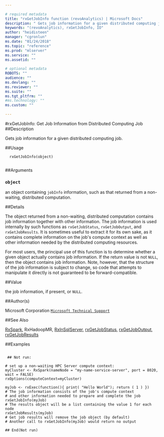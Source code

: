 ```yaml
--- 
 
# required metadata 
title: "rxGetJobInfo function (revoAnalytics) | Microsoft Docs" 
description: " Gets job information for a given distributed computing job. " 
keywords: "(revoAnalytics), rxGetJobInfo, IO" 
author: "heidisteen" 
manager: "cgronlun" 
ms.date: "01/24/2018" 
ms.topic: "reference" 
ms.prod: "mlserver" 
ms.service: "" 
ms.assetid: "" 
 
# optional metadata 
ROBOTS: "" 
audience: "" 
ms.devlang: "" 
ms.reviewer: "" 
ms.suite: "" 
ms.tgt_pltfrm: "" 
#ms.technology: "" 
ms.custom: "" 
 
--- 
```

 
 
 #rxGetJobInfo:  Get Job Information from Distributed Computing Job  
 ##Description
 
Gets job information for a given distributed computing job.
 
 
 
 ##Usage

```   
  rxGetJobInfo(object)
 
```
 
 
 ##Arguments

   
  
 ### `object`
 an object containing `jobInfo` information, such as that returned from a non-waiting, distributed computation. 
  
 
 
 
 ##Details
 
The object returned from a non-waiting, distributed computation contains job information together with other 
information.  The job information is used internally by such functions as `rxGetJobStatus`,
`rxGetJobOutput`, and `rxGetJobResults`. It is sometimes useful to extract it for its own sake, as
it contains complete information on the job's compute context as well as other information needed by the
distributed computing resources.

For most users, the principal use of this function is to determine whether a given object actually contains job 
information. If the return value is not `NULL`, then the object contains job information. Note, however,
that the structure of the job information is subject to change, so code that attempts to manipulate it directly
is not guaranteed to be forward-compatible.
 
 
 ##Value
 
the job information, if present, or `NULL`.
 
 ##Author(s)
 
Microsoft Corporation [`Microsoft Technical Support`](https://go.microsoft.com/fwlink/?LinkID=698556&clcid=0x409)

 
 
 ##See Also
 
[RxSpark](RxSpark.md),
RxHadoopMR,
[RxInSqlServer](RxInSqlServer.md),
[rxGetJobStatus](rxGetJobResults.md), 
[rxGetJobOutput](rxGetJobOutput.md), 
[rxGetJobResults](rxGetJobResults.md)
   
 ##Examples

 ```
   
  ## Not run:
 
# set up a non-waiting HPC Server compute context: 
myCluster <- RxSpark(nameNode = "my-name-service-server", port = 8020, wait = FALSE) 
rxOptions(computeContext=myCluster) 

myJob <- rxExec(function(){ print( "Hello World"); return ( 1 ) })
# The job information consists of the job's compute context
# and other information needed to prepare and complete the job
rxGetJobInfo(myJob)
# The results object will be a list containing the value 1 for each node
rxGetJobResults(myJob)
# Get job results will remove the job object (by default)
# Another call to rxGetJobInfo(myJob) would return no output

 ## End(Not run) 
  
 
```
 
 
